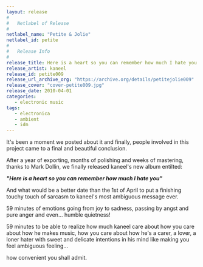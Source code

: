 ```yaml
---
layout: release
#
#   Netlabel of Release
#
netlabel_name: "Petite & Jolie"
netlabel_id: petite
#
#   Release Info
#
release_title: Here is a heart so you can remember how much I hate you
release_artist: kaneel
release_id: petite009
release_url_archive_org: "https://archive.org/details/petitejolie009"
release_cover: "cover-petite009.jpg"
release_date: 2010-04-01
categories:
   - electronic music
tags:
   - electronica
   - ambient
   - idm
---
```

It's been a moment we posted about it and finally, people involved in this project came to a final and beautiful conclusion.


After a year of exporting, months of polishing and weeks of mastering, thanks to Mark Dollin, we finally released kaneel's new album entilted:

***"Here is a heart so you can remember how much I hate you"***

And what would be a better date than the 1st of April to put a finishing touchy touch of sarcasm to kaneel's most ambiguous message ever.

59 minutes of emotions going from joy to sadness, passing by angst and pure anger and even... humble quietness!

59 minutes to be able to realize how much kaneel care about how you care about how he makes music, how you care about how he's a carer, a lover, a loner hater with sweet and delicate intentions in his mind like making you feel ambiguous feeling...


how convenient you shall admit.
